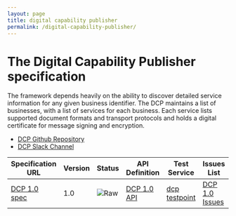 ```yaml
---
layout: page
title: digital capability publisher
permalink: /digital-capability-publisher/
---
```


# The Digital Capability Publisher specification

The framework depends heavily on the ability to discover detailed service information for any given business identifier.  The DCP maintains a list of businesses, with a list of services for each business. Each service lists supported document formats and transport protocols and holds a digital certificate for message signing and encryption.

* [DCP Github Repository](https://github.com/ausdigital/ausdigital-dcp)
* [DCP Slack Channel](https://ausdigital.slack.com/messages/spec-dcp/)

| Specification URL | Version | Status | API Definition | Test Service | Issues List |
| ----------------- | ------- | ------ | -------------- | ------------ | -------- |
| [DCP 1.0 spec](http://ausdigital-dcp.readthedocs.io/) | 1.0 | ![Raw](http://rfc.unprotocols.org/spec:2/COSS/raw.svg) | [DCP 1.0 API](https://swaggerhub.com/api/ausdigital/ausdigital-dcp/1.0)  | [dcp testpoint](http://testpoint.io/dcp) | [DCP 1.0 Issues](https://github.com/ausdigital/ausdigital-dcp/issues)    |
